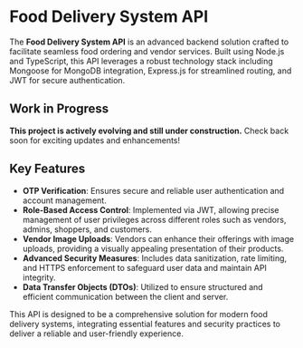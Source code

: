 # Food Delivery System API

The **Food Delivery System API** is an advanced backend solution crafted to facilitate seamless food ordering and vendor services. Built using Node.js and TypeScript, this API leverages a robust technology stack including Mongoose for MongoDB integration, Express.js for streamlined routing, and JWT for secure authentication.

## Work in Progress

**This project is actively evolving and still under construction.** Check back soon for exciting updates and enhancements!

## Key Features

- **OTP Verification**: Ensures secure and reliable user authentication and account management.
- **Role-Based Access Control**: Implemented via JWT, allowing precise management of user privileges across different roles such as vendors, admins, shoppers, and customers.
- **Vendor Image Uploads**: Vendors can enhance their offerings with image uploads, providing a visually appealing presentation of their products.
- **Advanced Security Measures**: Includes data sanitization, rate limiting, and HTTPS enforcement to safeguard user data and maintain API integrity.
- **Data Transfer Objects (DTOs)**: Utilized to ensure structured and efficient communication between the client and server.

This API is designed to be a comprehensive solution for modern food delivery systems, integrating essential features and security practices to deliver a reliable and user-friendly experience.

